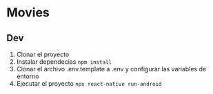 # Movies

## Dev

1. Clonar el proyecto
2. Instalar dependecias `npm install`
3. Clonar el archivo .env.template a .env y configurar las variables de entorno
4. Ejecutar el proyecto `npx react-native run-android`
